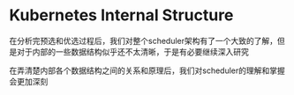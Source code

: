 Kubernetes Internal Structure
=============================

在分析完预选和优选过程后，我们对整个scheduler架构有了一个大致的了解，但是对于内部的一些数据结构似乎还不太清晰，于是有必要继续深入研究

在弄清楚内部各个数据结构之间的关系和原理后，我们对scheduler的理解和掌握会更加深刻





